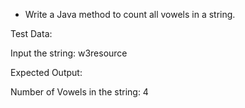 * Write a Java method to count all vowels in a string.

Test Data:

Input the string: w3resource

Expected Output:

Number of  Vowels in the string: 4